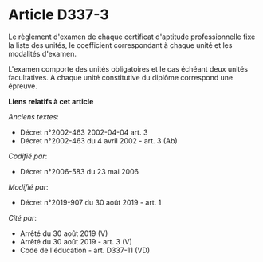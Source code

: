 # Article D337-3

Le règlement d'examen de chaque certificat d'aptitude professionnelle fixe la liste des unités, le coefficient correspondant
à chaque unité et les modalités d'examen.

L'examen comporte des unités obligatoires et le cas échéant deux unités facultatives. A chaque unité constitutive du diplôme
correspond une épreuve.

**Liens relatifs à cet article**

_Anciens textes_:

  - Décret n°2002-463 2002-04-04 art. 3
  - Décret n°2002-463 du 4 avril 2002 - art. 3 (Ab)

_Codifié par_:

  - Décret n°2006-583 du 23 mai 2006

_Modifié par_:

  - Décret n°2019-907 du 30 août 2019 - art. 1

_Cité par_:

  - Arrêté du 30 août 2019 (V)
  - Arrêté du 30 août 2019 - art. 3 (V)
  - Code de l'éducation - art. D337-11 (VD)
